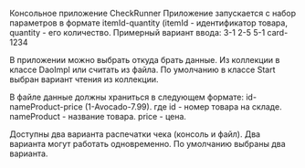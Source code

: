 Консольное приложение CheckRunner
Приложение запускается c набор параметров в формате itemId-quantity 
(itemId - идентификатор товара, quantity - его количество. 
Примерный вариант ввода: 3-1 2-5 5-1 card-1234

В приложении можно выбрать откуда брать данные. 
Из коллекции в классе DaoImpl или считать из файла. 
По умолчанию в классе Start выбран вариант чтения из коллекции.
  
В файле данные должны храниться  в следующем формате: 
id-nameProduct-price (1-Avocado-7.99). 
где id - номер товара на складе. nameProduct - название товара. price - цена.

Доступны два варианта распечатки чека (консоль и файл). 
Два варианта могут работать одновременно. 
По умолчанию выбраны два варианта.

